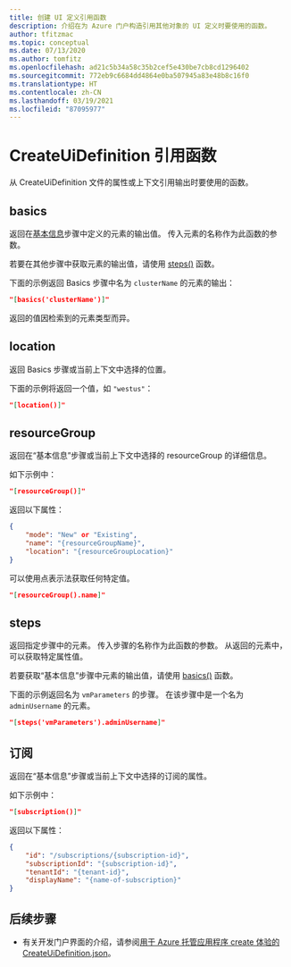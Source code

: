 ```yaml
---
title: 创建 UI 定义引用函数
description: 介绍在为 Azure 门户构造引用其他对象的 UI 定义时要使用的函数。
author: tfitzmac
ms.topic: conceptual
ms.date: 07/13/2020
ms.author: tomfitz
ms.openlocfilehash: ad21c5b34a58c35b2cef5e430be7cb8cd1296402
ms.sourcegitcommit: 772eb9c6684dd4864e0ba507945a83e48b8c16f0
ms.translationtype: HT
ms.contentlocale: zh-CN
ms.lasthandoff: 03/19/2021
ms.locfileid: "87095977"
---
```

# <a name="createuidefinition-referencing-functions"></a>CreateUiDefinition 引用函数

从 CreateUiDefinition 文件的属性或上下文引用输出时要使用的函数。

## <a name="basics"></a>basics

返回在[基本信息](create-uidefinition-overview.md#basics)步骤中定义的元素的输出值。 传入元素的名称作为此函数的参数。

若要在其他步骤中获取元素的输出值，请使用 [steps()](#steps) 函数。

下面的示例返回 Basics 步骤中名为 `clusterName` 的元素的输出：

```json
"[basics('clusterName')]"
```

返回的值因检索到的元素类型而异。

## <a name="location"></a>location

返回 Basics 步骤或当前上下文中选择的位置。

下面的示例将返回一个值，如 `"westus"`：

```json
"[location()]"
```

## <a name="resourcegroup"></a>resourceGroup

返回在“基本信息”步骤或当前上下文中选择的 resourceGroup 的详细信息。

如下示例中：

```json
"[resourceGroup()]"
```

返回以下属性：

```json
{
    "mode": "New" or "Existing",
    "name": "{resourceGroupName}",
    "location": "{resourceGroupLocation}"
}
```

可以使用点表示法获取任何特定值。

```json
"[resourceGroup().name]"
```

## <a name="steps"></a>steps

返回指定步骤中的元素。 传入步骤的名称作为此函数的参数。 从返回的元素中，可以获取特定属性值。

若要获取“基本信息”步骤中元素的输出值，请使用 [basics()](#basics) 函数。

下面的示例返回名为 `vmParameters` 的步骤。 在该步骤中是一个名为 `adminUsername` 的元素。

```json
"[steps('vmParameters').adminUsername]"
```

## <a name="subscription"></a>订阅

返回在“基本信息”步骤或当前上下文中选择的订阅的属性。

如下示例中：

```json
"[subscription()]"
```

返回以下属性：

```json
{
    "id": "/subscriptions/{subscription-id}",
    "subscriptionId": "{subscription-id}",
    "tenantId": "{tenant-id}",
    "displayName": "{name-of-subscription}"
}
```

## <a name="next-steps"></a>后续步骤

* 有关开发门户界面的介绍，请参阅[用于 Azure 托管应用程序 create 体验的 CreateUiDefinition.json](create-uidefinition-overview.md)。
